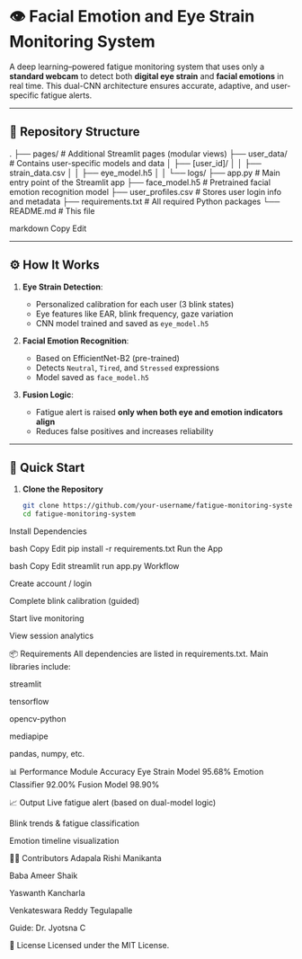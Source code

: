 # 👁️ Facial Emotion and Eye Strain Monitoring System

A deep learning–powered fatigue monitoring system that uses only a **standard webcam** to detect both **digital eye strain** and **facial emotions** in real time. This dual-CNN architecture ensures accurate, adaptive, and user-specific fatigue alerts.

---

## 📁 Repository Structure

.
├── pages/ # Additional Streamlit pages (modular views)
├── user_data/ # Contains user-specific models and data
│ ├── [user_id]/
│ │ ├── strain_data.csv
│ │ ├── eye_model.h5
│ │ └── logs/
├── app.py # Main entry point of the Streamlit app
├── face_model.h5 # Pretrained facial emotion recognition model
├── user_profiles.csv # Stores user login info and metadata
├── requirements.txt # All required Python packages
└── README.md # This file

markdown
Copy
Edit

---

## ⚙️ How It Works

1. **Eye Strain Detection**:
   - Personalized calibration for each user (3 blink states)
   - Eye features like EAR, blink frequency, gaze variation
   - CNN model trained and saved as `eye_model.h5`

2. **Facial Emotion Recognition**:
   - Based on EfficientNet-B2 (pre-trained)
   - Detects `Neutral`, `Tired`, and `Stressed` expressions
   - Model saved as `face_model.h5`

3. **Fusion Logic**:
   - Fatigue alert is raised **only when both eye and emotion indicators align**
   - Reduces false positives and increases reliability

---

## 🚀 Quick Start

1. **Clone the Repository**
   ```bash
   git clone https://github.com/your-username/fatigue-monitoring-system.git
   cd fatigue-monitoring-system
Install Dependencies

bash
Copy
Edit
pip install -r requirements.txt
Run the App

bash
Copy
Edit
streamlit run app.py
Workflow

Create account / login

Complete blink calibration (guided)

Start live monitoring

View session analytics

📦 Requirements
All dependencies are listed in requirements.txt. Main libraries include:

streamlit

tensorflow

opencv-python

mediapipe

pandas, numpy, etc.

📊 Performance
Module	Accuracy
Eye Strain Model	95.68%
Emotion Classifier	92.00%
Fusion Model	98.90%

📈 Output
Live fatigue alert (based on dual-model logic)

Blink trends & fatigue classification

Emotion timeline visualization

🧑‍💻 Contributors
Adapala Rishi Manikanta

Baba Ameer Shaik

Yaswanth Kancharla

Venkateswara Reddy Tegulapalle

Guide: Dr. Jyotsna C

📄 License
Licensed under the MIT License.
